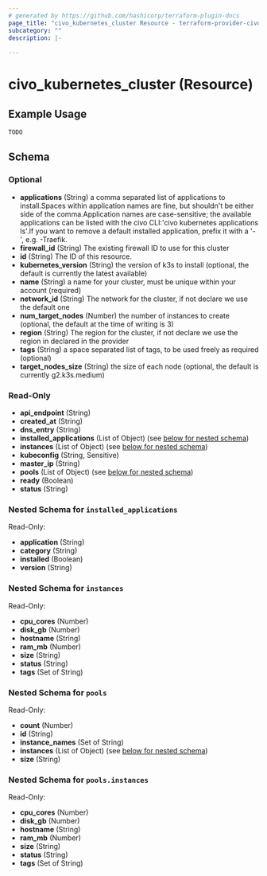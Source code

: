 ```yaml
---
# generated by https://github.com/hashicorp/terraform-plugin-docs
page_title: "civo_kubernetes_cluster Resource - terraform-provider-civo"
subcategory: ""
description: |-
  
---
```


# civo_kubernetes_cluster (Resource)



## Example Usage

```terraform
TODO
```

<!-- schema generated by tfplugindocs -->
## Schema

### Optional

- **applications** (String) a comma separated list of applications to install.Spaces within application names are fine, but shouldn't be either side of the comma.Application names are case-sensitive; the available applications can be listed with the civo CLI:'civo kubernetes applications ls'.If you want to remove a default installed application, prefix it with a '-', e.g. -Traefik.
- **firewall_id** (String) The existing firewall ID to use for this cluster
- **id** (String) The ID of this resource.
- **kubernetes_version** (String) the version of k3s to install (optional, the default is currently the latest available)
- **name** (String) a name for your cluster, must be unique within your account (required)
- **network_id** (String) The network for the cluster, if not declare we use the default one
- **num_target_nodes** (Number) the number of instances to create (optional, the default at the time of writing is 3)
- **region** (String) The region for the cluster, if not declare we use the region in declared in the provider
- **tags** (String) a space separated list of tags, to be used freely as required (optional)
- **target_nodes_size** (String) the size of each node (optional, the default is currently g2.k3s.medium)

### Read-Only

- **api_endpoint** (String)
- **created_at** (String)
- **dns_entry** (String)
- **installed_applications** (List of Object) (see [below for nested schema](#nestedatt--installed_applications))
- **instances** (List of Object) (see [below for nested schema](#nestedatt--instances))
- **kubeconfig** (String, Sensitive)
- **master_ip** (String)
- **pools** (List of Object) (see [below for nested schema](#nestedatt--pools))
- **ready** (Boolean)
- **status** (String)

<a id="nestedatt--installed_applications"></a>
### Nested Schema for `installed_applications`

Read-Only:

- **application** (String)
- **category** (String)
- **installed** (Boolean)
- **version** (String)


<a id="nestedatt--instances"></a>
### Nested Schema for `instances`

Read-Only:

- **cpu_cores** (Number)
- **disk_gb** (Number)
- **hostname** (String)
- **ram_mb** (Number)
- **size** (String)
- **status** (String)
- **tags** (Set of String)


<a id="nestedatt--pools"></a>
### Nested Schema for `pools`

Read-Only:

- **count** (Number)
- **id** (String)
- **instance_names** (Set of String)
- **instances** (List of Object) (see [below for nested schema](#nestedobjatt--pools--instances))
- **size** (String)

<a id="nestedobjatt--pools--instances"></a>
### Nested Schema for `pools.instances`

Read-Only:

- **cpu_cores** (Number)
- **disk_gb** (Number)
- **hostname** (String)
- **ram_mb** (Number)
- **size** (String)
- **status** (String)
- **tags** (Set of String)


